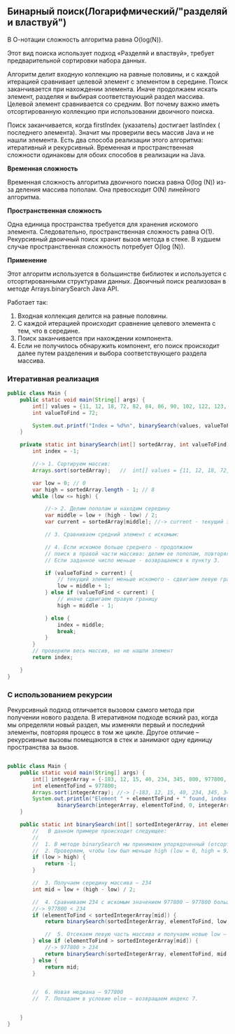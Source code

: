 

## Бинарный поиск(Логарифмический/"разделяй и властвуй")

В О-нотации сложность алгоритма равна O(log(N)).

Этот вид поиска использует подход «Разделяй и властвуй», требует предварительной
сортировки набора данных.

Алгоритм делит входную коллекцию на равные половины, и с каждой итерацией
сравнивает целевой элемент с элементом в середине. Поиск заканчивается при
нахождении элемента. Иначе продолжаем искать элемент, разделяя и выбирая
соответствующий раздел массива. Целевой элемент сравнивается со средним.
Вот почему важно иметь отсортированную коллекцию при использовании двоичного
поиска.

Поиск заканчивается, когда firstIndex (указатель) достигает lastIndex (
последнего элемента). Значит мы проверили весь массив Java и не нашли элемента.
Есть два способа реализации этого алгоритма: итеративный и рекурсивный.
Временная и пространственная сложности одинаковы для обоих способов в реализации
на Java.

**Временная сложность**

Временная сложность алгоритма двоичного поиска равна O(log (N)) из-за деления
массива пополам. Она превосходит O(N) линейного алгоритма.

**Пространственная сложность**

Одна единица пространства требуется для хранения искомого элемента.
Следовательно, пространственная сложность равна O(1).
Рекурсивный двоичный поиск хранит вызов метода в стеке. В худшем случае
пространственная сложность потребует O(log (N)).

**Применение**

Этот алгоритм используется в большинстве библиотек и используется с
отсортированными структурами данных.
Двоичный поиск реализован в методе Arrays.binarySearch Java API.

Работает так:

1. Входная коллекция делится на равные половины.
2. С каждой итерацией происходит сравнение целевого элемента с тем, что в
   середине.
3. Поиск заканчивается при нахождении компонента.
4. Если не получилось обнаружить компонент, его поиск происходит далее путем
   разделения и выбора соответствующего раздела массива.

### Итеративная реализация

```java
public class Main {
    public static void main(String[] args) {
        int[] values = {11, 12, 18, 72, 82, 84, 86, 90, 102, 122, 123, 124, 130};
        int valueToFind = 72;

        System.out.printf("Index = %d%n", binarySearch(values, valueToFind));
    }

    private static int binarySearch(int[] sortedArray, int valueToFind) {
        int index = -1;

        //-> 1. Сортируем массив:
        Arrays.sort(sortedArray);   //  int[] values = {11, 12, 18, 72, 82, 84, 86, 90, 102, 122, 123, 124, 130};

        var low = 0; // 0
        var high = sortedArray.length - 1; // 8
        while (low <= high) {

            //-> 2. Делим пополам и находим середину
            var middle = low + (high - low) / 2;
            var current = sortedArray[middle]; //-> current - текущий элемент

            // 3. Сравниваем средний элемент с искомым:

            // 4. Если искомое больше среднего - продолжаем
            // поиск в правой части массива: делим ее пополам, повторяя пункт 3.
            // Если заданное число меньше - возвращаемся к пункту 3.

            if (valueToFind > current) {
                // текущий элемент меньше искомого - сдвигаем левую границу
                low = middle + 1;
            } else if (valueToFind < current) {
                // иначе сдвигаем правую границу
                high = middle - 1;

            } else {
                index = middle;
                break;
            }
        }
        // проверили весь массив, но не нашли элемент
        return index;

    }
}
```

### С использованием рекурсии

Рекурсивный подход отличается вызовом самого метода при получении нового
раздела. В итеративном подходе всякий раз, когда мы определяли новый раздел, мы
изменяли первый и последний элементы, повторяя процесс в том же цикле.
Другое отличие – рекурсивные вызовы помещаются в стек и занимают одну единицу
пространства за вызов.

```java

public class Main {
    public static void main(String[] args) {
        int[] integerArray = {-183, 12, 15, 40, 234, 345, 800, 977800, 345, 977};
        int elementToFind = 977800;
        Arrays.sort(integerArray); //-> [-183, 12, 15, 40, 234, 345, 345, 800, 977, 977800]
        System.out.println("Element " + elementToFind + " found, index: " +
                binarySearch(integerArray, elementToFind, 0, integerArray.length - 1));
    }

    public static int binarySearch(int[] sortedIntegerArray, int elementToFind, int low, int high) {
        //   В данном примере происходит следующее:
        //
        //  1. В методе binarySearch мы принимаем упорядоченный (отсортированный) массив целых чисел.
        //  2. Проверяем, чтобы low был меньше high (low = 0, high = 9) – получаем false
        if (low > high) {
            return -1;
        }

        //  3. Получаем середину массива – 234
        int mid = low + (high - low) / 2;

        //  4. Сравниваем 234 с искомым значением 977800 – 977800 больше.
        //-> 977800 < 234
        if (elementToFind < sortedIntegerArray[mid]) {
            return binarySearch(sortedIntegerArray, elementToFind, low, mid - 1);

            //  5. Отсекаем левую часть массива и получаем новые low – 5 и high – 9.
        } else if (elementToFind > sortedIntegerArray[mid]) {
            //-> 977800 > 234
            return binarySearch(sortedIntegerArray, elementToFind, mid + 1, high);
        } else {
            return mid;
        }


        //  6. Новая медиана – 977800
        //  7. Попадаем в условие else – возвращаем индекс 7.


    }
}


```
